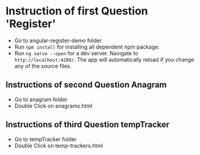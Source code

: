 
# Instruction of first Question 'Register'

* Go to angular-register-demo folder
* Run `npm install` for installing all dependent npm package.
* Run `ng serve --open` for a dev server. Navigate to `http://localhost:4200/`. The app will automatically reload if you change any of the source files. 

## Instructions of second Question Anagram
* Go to anagram folder
* Double Click on anagrams.html

## Instructions of  third Question tempTracker
* Go to tempTracker folder
* Double Click on temp-trackers.html
